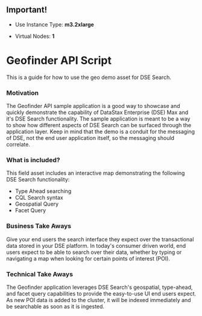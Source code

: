 ## Important!

* Use Instance Type:  **m3.2xlarge**
  
* Virtual Nodes: **1**

Geofinder API Script
===================

This is a guide for how to use the geo demo asset for DSE Search.

### Motivation
The Geofinder API sample application is a good way to showcase and quickly demonstrate the capability of DataStax Enterprise (DSE) Max and it's DSE Search functionality. The sample application is meant to be a way to show how different aspects of DSE Search can be surfaced through the application layer. Keep in mind that the demo is a conduit for the messaging of DSE, not the end user application itself, so the messaging should correlate. 

### What is included?
This field asset includes an interactive map demonstrating the following DSE Search functionality:

* Type Ahead searching
* CQL Search syntax
* Geospatial Query
* Facet Query

### Business Take Aways
Give your end users the search interface they expect over the transactional data stored in your DSE platform. In today's consumer driven world, end users expect to be able to search over their data, whether by typing or navigating a map when looking for certain points of interest (POI).

### Technical Take Aways
The Geofinder application leverages DSE Search's geospatial, type-ahead, and facet query capabilities to provide the easy-to-use UI end users expect. As new POI data is added to the cluster, it will be indexed immediately and be searchable as soon as it is ingested.
